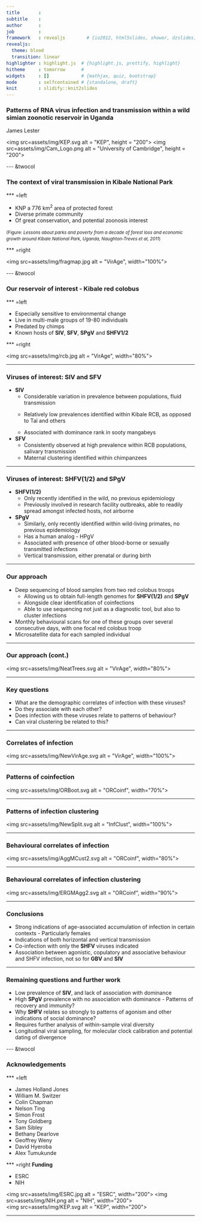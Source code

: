 ```yaml
---
title       : 
subtitle    : 
author      : 
job         : 
framework   : revealjs        # {io2012, html5slides, shower, dzslides, ...}
revealjs: 
  theme: blood
  transition: linear
highlighter : highlight.js  # {highlight.js, prettify, highlight}
hitheme     : tomorrow      # 
widgets     : []            # {mathjax, quiz, bootstrap}
mode        : selfcontained # {standalone, draft}
knit        : slidify::knit2slides
---
```


### Patterns of RNA virus infection and transmission within a wild simian zoonotic reservoir in Uganda
James Lester

<img src=assets/img/KEP.svg alt = "KEP", height = "200">
<img src=assets/img/Cam_Logo.png alt = "University of Cambridge", height = "200">

--- &twocol

### The context of viral transmission in Kibale National Park

*** =left

- KNP a 776 km<sup>2</sup> area of protected forest
- Diverse primate community
- Of great conservation, and potential zoonosis interest

<small>(Figure: <i>Lessons about parks and poverty from a decade of forest loss and economic growth around Kibale National Park, Uganda, Naughton-Treves et al, 2011</i>)</small>

*** =right

<img src=assets/img/fragmap.jpg alt = "VirAge", width="100%">

--- &twocol

### Our reservoir of interest - Kibale red colobus

*** =left

- Especially sensitive to environmental change
- Live in multi-male groups of 19-80 individuals
- Predated by chimps
- Known hosts of **SIV**, **SFV**, **SPgV** and **SHFV1/2**

*** =right

<img src=assets/img/rcb.jpg alt = "VirAge", width="80%">

---

### Viruses of interest: **SIV** and **SFV**

- **SIV**
  - Considerable variation in prevalence between populations, fluid transmission
  - <p>Relatively low prevalences identified within Kibale RCB, as opposed to Ta&iuml; and others</p> 
  - Associated with dominance rank in sooty mangabeys
- **SFV**
  - Consistently observed at high prevalence within RCB populations, salivary transmission
  - Maternal clustering identified within chimpanzees

---

### Viruses of interest: SHFV(1/2) and SPgV

- **SHFV(1/2)**
  - Only recently identified in the wild, no previous epidemiology
  - Previously involved in research facility outbreaks, able to readily spread amongst infected hosts, not airborne
- **SPgV**
  - Similarly, only recently identified within wild-living primates, no previous epidemiology
  - Has a human analog - HPgV
  - Associated with presence of other blood-borne or sexually transmitted infections
  - Vertical transmission, either prenatal or during birth

---

### Our approach

- Deep sequencing of blood samples from two red colobus troops
  - Allowing us to obtain full-length genomes for **SHFV(1/2)** and **SPgV**
  - Alongside clear identification of coinfections
  - Able to use sequencing not just as a diagnostic tool, but also to cluster infections
- Monthly behavioural scans for one of these groups over several consecutive days, with one focal red colobus troop
- Microsatellite data for each sampled individual

---

### Our approach (cont.)

<img src=assets/img/NeatTrees.svg alt = "VirAge", width="80%">

---

### Key questions
- What are the demographic correlates of infection with these viruses?
- Do they associate with each other?
- Does infection with these viruses relate to patterns of behaviour?
- Can viral clustering be related to this?

---

### Correlates of infection
<img src=assets/img/NewVirAge.svg alt = "VirAge", width="100%">

---

### Patterns of coinfection
<img src=assets/img/ORBoot.svg alt = "ORCoinf", width="70%">

---

### Patterns of infection clustering
<img src=assets/img/NewSplit.svg alt = "InfClust", width="100%">

---

### Behavioural correlates of infection
<img src=assets/img/AggMCust2.svg alt = "ORCoinf", width="80%">

---

### Behavioural correlates of infection clustering
<img src=assets/img/ERGMAgg2.svg alt = "ORCoinf", width="90%">

---

### Conclusions
- Strong indications of age-associated accumulation of infection in certain contexts - Particularly females
- Indications of both horizontal and vertical transmission
- Co-infection with only the **SHFV** viruses indicated
- Association between agonistic, copulatory and associative behaviour and SHFV infection, not so for **GBV** and **SIV**

---

### Remaining questions and further work

- Low prevalence of **SIV**, and lack of association with dominance
- High **SPgV** prevalence with no association with dominance - Patterns of recovery and immunity?
- Why **SHFV** relates so strongly to patterns of agonism and other indications of social dominance?
- Requires further analysis of within-sample viral diversity
- Longitudinal viral sampling, for molecular clock calibration and potential dating of divergence

--- &twocol

### Acknowledgements

*** =left
- James Holland Jones
- William M. Switzer
- Colin Chapman
- Nelson Ting
- Simon Frost
- Tony Goldberg
- Sam Sibley
- Bethany Dearlove
- Geoffrey Weny
- David Hyeroba
- Alex Tumukunde 

*** =right
**Funding**
- ESRC
- NIH

<img src=assets/img/ESRC.jpg alt = "ESRC", width="200">
<img src=assets/img/NIH.png alt = "NIH", width="200"><br>
<img src=assets/img/KEP.svg alt = "KEP", width="200">

---
